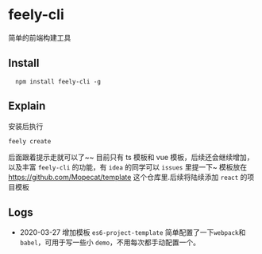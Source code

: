 # feely-cli

简单的前端构建工具

## Install

```
  npm install feely-cli -g
```

## Explain

安装后执行

```
feely create
```

后面跟着提示走就可以了~~
目前只有 ts 模板和 vue 模板，后续还会继续增加，以及丰富 `feely-cli` 的功能，有 `idea` 的同学可以 `issues` 里提一下~
模板放在 https://github.com/Mopecat/template 这个仓库里.后续将陆续添加 `react` 的项目模板

## Logs

- 2020-03-27 增加模板 `es6-project-template` 简单配置了一下`webpack`和`babel`，可用于写一些小 `demo`，不用每次都手动配置一个。
